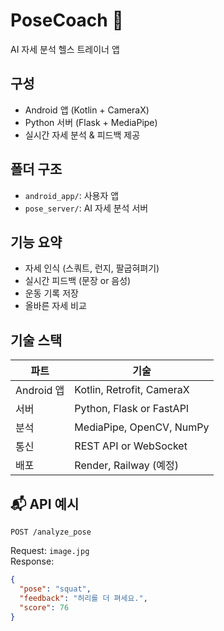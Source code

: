 # PoseCoach 🧘
AI 자세 분석 헬스 트레이너 앱

## 구성
- Android 앱 (Kotlin + CameraX)
- Python 서버 (Flask + MediaPipe)
- 실시간 자세 분석 & 피드백 제공

## 폴더 구조
- `android_app/`: 사용자 앱
- `pose_server/`: AI 자세 분석 서버

## 기능 요약
- 자세 인식 (스쿼트, 런지, 팔굽혀펴기)
- 실시간 피드백 (문장 or 음성)
- 운동 기록 저장
- 올바른 자세 비교

## 기술 스택
| 파트        | 기술 |
|-------------|------|
| Android 앱  | Kotlin, Retrofit, CameraX |
| 서버        | Python, Flask or FastAPI |
| 분석        | MediaPipe, OpenCV, NumPy |
| 통신        | REST API or WebSocket |
| 배포        | Render, Railway (예정) |

## 📬 API 예시
`POST /analyze_pose`

Request: `image.jpg`  
Response:
```json
{
  "pose": "squat",
  "feedback": "허리를 더 펴세요.",
  "score": 76
}
